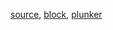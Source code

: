[source](https://github.com/rrag/react-stockcharts/blob/master/docs/lib/charts/MovingAverageCrossOverAlgorithmV2.jsx), [block](http://bl.ocks.org/rrag/b944f7ef22a42956198d3384c05f1777), [plunker](http://plnkr.co/edit/gist:b944f7ef22a42956198d3384c05f1777?p=preview)